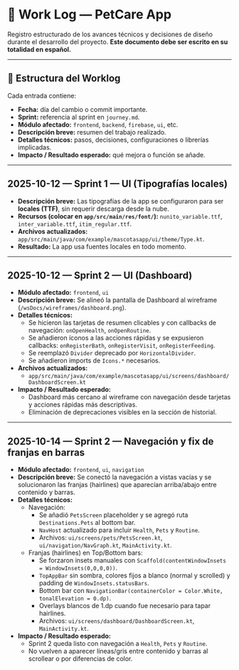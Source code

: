 # 🧠 Work Log — PetCare App

Registro estructurado de los avances técnicos y decisiones de diseño durante el desarrollo del proyecto. **Este documento debe ser escrito en su totalidad en español.**

---

## 📅 Estructura del Worklog

Cada entrada contiene:

- **Fecha:** día del cambio o commit importante.
- **Sprint:** referencia al sprint en `journey.md`.
- **Módulo afectado:** `frontend`, `backend`, `firebase`, `ui`, etc.
- **Descripción breve:** resumen del trabajo realizado.
- **Detalles técnicos:** pasos, decisiones, configuraciones o librerías implicadas.
- **Impacto / Resultado esperado:** qué mejora o función se añade.

---

## 2025-10-12 — Sprint 1 — UI (Tipografías locales)

- **Descripción breve:** Las tipografías de la app se configuraron para ser **locales (TTF)**, sin requerir descarga desde la nube.
- **Recursos (colocar en `app/src/main/res/font/`):** `nunito_variable.ttf`, `inter_variable.ttf`, `itim_regular.ttf`.
- **Archivos actualizados:** `app/src/main/java/com/example/mascotasapp/ui/theme/Type.kt`.
- **Resultado:** La app usa fuentes locales en todo momento.

---

## 2025-10-12 — Sprint 2 — UI (Dashboard)

- **Módulo afectado:** `frontend`, `ui`
- **Descripción breve:** Se alineó la pantalla de Dashboard al wireframe (`/wsDocs/wireframes/dashboard.png`).
- **Detalles técnicos:**
  - Se hicieron las tarjetas de resumen clicables y con callbacks de navegación: `onOpenHealth`, `onOpenRoutine`.
  - Se añadieron íconos a las acciones rápidas y se expusieron callbacks: `onRegisterBath`, `onRegisterVisit`, `onRegisterFeeding`.
  - Se reemplazó `Divider` deprecado por `HorizontalDivider`.
  - Se añadieron imports de `Icons.*` necesarios.
- **Archivos actualizados:**
  - `app/src/main/java/com/example/mascotasapp/ui/screens/dashboard/DashboardScreen.kt`
- **Impacto / Resultado esperado:**
  - Dashboard más cercano al wireframe con navegación desde tarjetas y acciones rápidas más descriptivas.
  - Eliminación de deprecaciones visibles en la sección de historial.

---

## 2025-10-14 — Sprint 2 — Navegación y fix de franjas en barras

- **Módulo afectado:** `frontend`, `ui`, `navigation`
- **Descripción breve:** Se conectó la navegación a vistas vacías y se solucionaron las franjas (hairlines) que aparecían arriba/abajo entre contenido y barras.
- **Detalles técnicos:**
  - Navegación:
    - Se añadió `PetsScreen` placeholder y se agregó ruta `Destinations.Pets` al bottom bar.
    - `NavHost` actualizado para incluir `Health`, `Pets` y `Routine`.
    - Archivos: `ui/screens/pets/PetsScreen.kt`, `ui/navigation/NavGraph.kt`, `MainActivity.kt`.
  - Franjas (hairlines) en Top/Bottom bars:
    - Se forzaron insets manuales con `Scaffold(contentWindowInsets = WindowInsets(0,0,0,0))`.
    - `TopAppBar` sin sombra, colores fijos a blanco (normal y scrolled) y padding de `WindowInsets.statusBars`.
    - Bottom bar con `NavigationBar(containerColor = Color.White, tonalElevation = 0.dp)`.
    - Overlays blancos de 1.dp cuando fue necesario para tapar hairlines.
    - Archivos: `ui/screens/dashboard/DashboardScreen.kt`, `MainActivity.kt`.
- **Impacto / Resultado esperado:**
  - Sprint 2 queda listo con navegación a `Health`, `Pets` y `Routine`.
  - No vuelven a aparecer líneas/gris entre contenido y barras al scrollear o por diferencias de color.